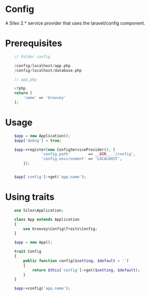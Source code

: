 # Config
A Silex 2.* service provider that uses the laravel/config component.


# Prerequisites

```php 
    // Folder config

    /config/localhost/app.php
    /config/localhost/database.php

    // app.php

    <?php
    return [
        'name' => 'Groovey'
    ];
```


# Usage

```php 
    $app = new Application();
    $app['debug'] = true;

    $app->register(new ConfigServiceProvider(), [
                'config.path'        => __DIR__.'/config',
                'config.environment' => 'LOCALHOST',
        ]);


    $app['config']->get('app.name');
```

# Using traits

```php
    use Silex\Application;

    class App extends Application
    {
        use Groovey\Config\Traits\Config;
    }

    $app = new App();

    trait Config
    {
        public function config($setting, $default = '')
        {
            return $this['config']->get($setting, $default);
        }
    }

    $app->config('app.name');
```



